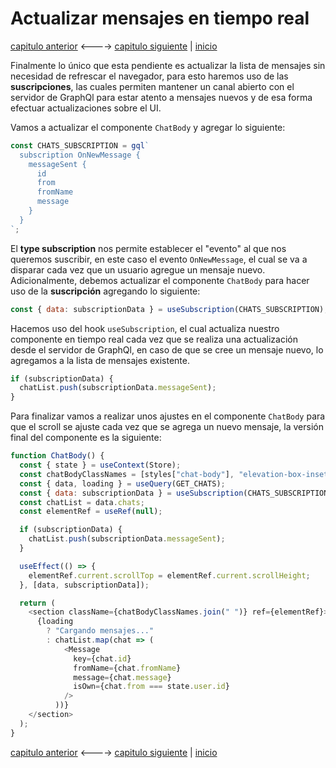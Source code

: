 # Actualizar mensajes en tiempo real

[capitulo anterior](Chapter_10.md) <----> [capitulo siguiente](Chapter_12.md) | [inicio](README.md)

Finalmente lo único que esta pendiente es actualizar la lista de mensajes sin necesidad de refrescar el navegador, para esto haremos uso de las **suscripciones**, las cuales permiten mantener un canal abierto con el servidor de GraphQl para estar atento a mensajes nuevos y de esa forma efectuar actualizaciones sobre el UI.

Vamos a actualizar el componente `ChatBody` y agregar lo siguiente:

```javascript
const CHATS_SUBSCRIPTION = gql`
  subscription OnNewMessage {
    messageSent {
      id
      from
      fromName
      message
    }
  }
`;
```

El **type subscription** nos permite establecer el "evento" al que nos queremos suscribir, en este caso el evento `OnNewMessage`, el cual se va a disparar cada vez que un usuario agregue un mensaje nuevo. Adicionalmente, debemos actualizar el componente `ChatBody` para hacer uso de la **suscripción** agregando lo siguiente:

```javascript
const { data: subscriptionData } = useSubscription(CHATS_SUBSCRIPTION);
```

Hacemos uso del hook `useSubscription`, el cual actualiza nuestro componente en tiempo real cada vez que se realiza una actualización desde el servidor de GraphQl, en caso de que se cree un mensaje nuevo, lo agregamos a la lista de mensajes existente.

```javascript
if (subscriptionData) {
  chatList.push(subscriptionData.messageSent);
}
```

Para finalizar vamos a realizar unos ajustes en el componente `ChatBody` para que el scroll se ajuste cada vez que se agrega un nuevo mensaje, la versión final del componente es la siguiente:

```javascript
function ChatBody() {
  const { state } = useContext(Store);
  const chatBodyClassNames = [styles["chat-body"], "elevation-box-inset-right"];
  const { data, loading } = useQuery(GET_CHATS);
  const { data: subscriptionData } = useSubscription(CHATS_SUBSCRIPTION);
  const chatList = data.chats;
  const elementRef = useRef(null);

  if (subscriptionData) {
    chatList.push(subscriptionData.messageSent);
  }

  useEffect(() => {
    elementRef.current.scrollTop = elementRef.current.scrollHeight;
  }, [data, subscriptionData]);

  return (
    <section className={chatBodyClassNames.join(" ")} ref={elementRef}>
      {loading
        ? "Cargando mensajes..."
        : chatList.map(chat => (
            <Message
              key={chat.id}
              fromName={chat.fromName}
              message={chat.message}
              isOwn={chat.from === state.user.id}
            />
          ))}
    </section>
  );
}
```

[capitulo anterior](Chapter_10.md) <----> [capitulo siguiente](Chapter_12.md) | [inicio](README.md)

